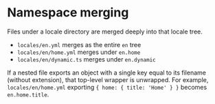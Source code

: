 # Namespace merging

Files under a locale directory are merged deeply into that locale tree.

- `locales/en.yml` merges as the entire `en` tree
- `locales/en/home.yml` merges under `en.home`
- `locales/en/dynamic.ts` merges under `en.dynamic`

If a nested file exports an object with a single key equal to its filename (without extension), that top-level wrapper is unwrapped. For example, `locales/en/home.yml` exporting `{ home: { title: 'Home' } }` becomes `en.home.title`.

